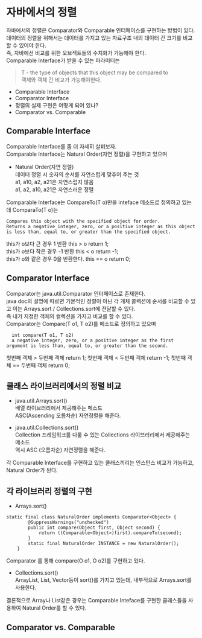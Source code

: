 # 자바에서의 정렬  
자바에서의 정렬은 Comparator<T>와 Comparable<T> 인터페이스를 구현하는 방법이 있다.  
데이터의 정렬을 위해서는 데이터를 가지고 있는 자료구조 내의 데이터 간 크기를 비교할 수 있어야 한다.  
즉, 자바에선 비교를 위한 오브젝트들의 수치화가 가능해야 한다.  
Comparable<T> Interface가 받을 수 있는 파라미터는 
> T - the type of objects that this object may be compared to  
객체와 객체 간 비교가 가능해야한다.  
  
  - Comparable Interface    
  - Comparator Interface  
  - 정렬의 실제 구현은 어떻게 되어 있나?  
  - Comparator vs. Comparable  

## Comparable Interface  
Comparable Interface를 좀 더 자세히 살펴보자.  
Comparable Interface는 Natural Order(자연 정렬)을 구현하고 있으며 
  - Natural Order(자연 정렬)  
  데이터 정렬 시 숫자의 순서를 자연스럽게 맞추어 주는 것  
  a1, a10, a2, a21은 자연스럽지 않음  
  a1, a2, a10, a21은 자연스러운 정렬  


Comparable<T> Interface는 CompareTo(T o)만을 inteface 메소드로 정의하고 있는데 ComparaTo(T o)는  
  ```
  Compares this object with the specified object for order.  
  Returns a negative integer, zero, or a positive integer as this object is less than, equal to, or greater than the specified object.  
  ```
this가 o보다 큰 경우 1 반환 this > o return 1;  
this가 o보다 작은 경우 -1 반환 this < o return -1;  
this가 o와 같은 경우 0을 반환한다. this == o return 0;  

## Comparator Interface  
Comparator는 java.util.Comparator 인터페이스로 존재한다.  
java doc의 설명에 따르면 기본적인 정렬이 아닌 각 개체 콜렉션에 순서를 비교할 수 있고 이는 Arrays.sort / Collections.sort에 전달할 수 있다.  
즉 내가 지정한 객체의 컬렉션을 가지고 비교를 할 수 있다.  
Comparator는 Compare(T o1, T o2)를 메소드로 정의하고 있으며  
```
  int compare​(T o1, T o2)  
  a negative integer, zero, or a positive integer as the first argument is less than, equal to, or greater than the second.
```
첫번째 객체 > 두번째 객체 return 1;
첫번째 객체 < 두번째 객체 return -1;
첫번째 객체 == 두번째 객체 return 0;

## 클래스 라이브러리에서의 정렬 비교
- java.util.Arrays.sort()  
  배열 라이브러리에서 제공해주는 메소드  
  ASC(Ascending 오름차순) 자연정렬을 해준다.  
  
- java.util.Collections.sort()  
  Collection 프레임워크를 다룰 수 있는 Collections 라이브러리에서 제공해주는 메소드  
  역시 ASC (오름차순) 자연정렬을 해준다.  

각 Comparable Interface를 구현하고 있는 클래스끼리는 인스턴스 비교가 가능하고, Natural Order가 된다.  
  
## 각 라이브러리 정렬의 구현  
- Arrays.sort()  
```
static final class NaturalOrder implements Comparator<Object> {
        @SuppressWarnings("unchecked")
        public int compare(Object first, Object second) {
            return ((Comparable<Object>)first).compareTo(second);
        }
        static final NaturalOrder INSTANCE = new NaturalOrder();
    }
```
  Comparator<T> 를 통해 compare(O o1, O o2)를 구현하고 있다.  
  
- Collections.sort()  
  ArrayList, List, Vector등이 sort()를 가지고 있는데, 내부적으로 Arrays.sort를 사용한다.

결론적으로 Array나 List같은 경우는 Comparable Inteface를 구현한 클래스들을 사용하여 Natural Order를 할 수 있다.   

## Comparator vs. Comparable  

